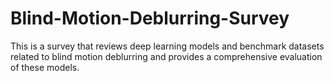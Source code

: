 # Blind-Motion-Deblurring-Survey
This is a survey that reviews deep learning models and benchmark datasets related to blind motion deblurring and provides a comprehensive evaluation of these models.

